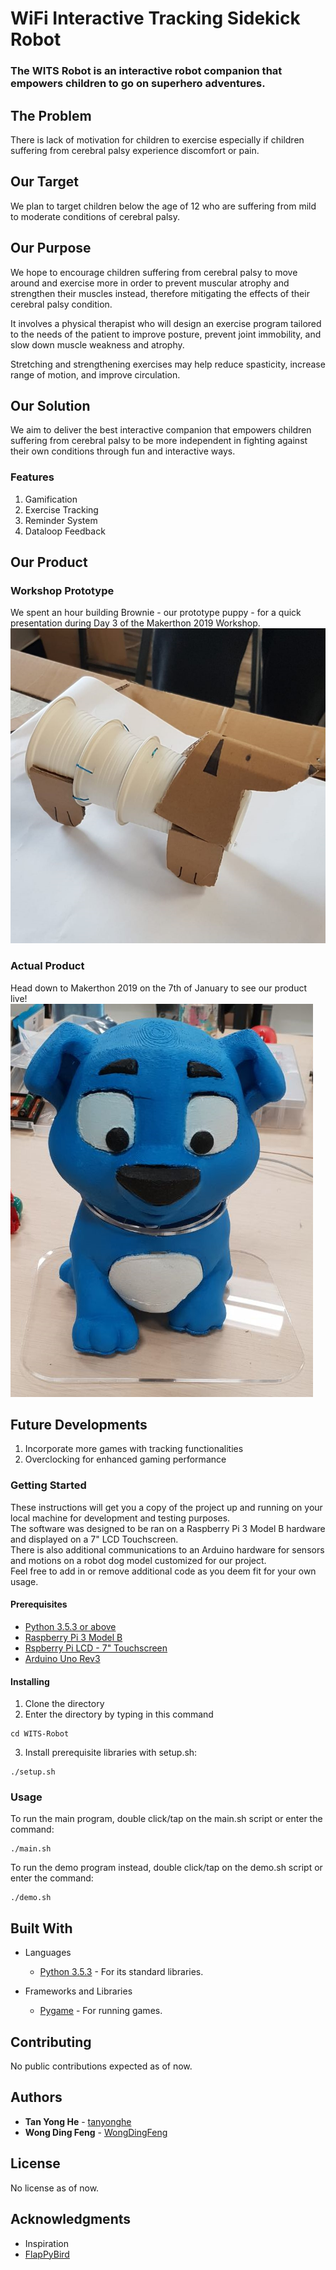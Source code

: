 # WiFi Interactive Tracking Sidekick Robot  

### The WITS Robot is an interactive robot companion that empowers children to go on superhero adventures.  

## The Problem
There is lack of motivation for children to exercise especially if children suffering from cerebral palsy experience discomfort or pain.

## Our Target
We plan to target children below the age of 12 who are suffering from mild to moderate conditions of cerebral palsy.

## Our Purpose
We hope to encourage children suffering from cerebral palsy to move around and exercise more in order to prevent muscular atrophy and strengthen their muscles instead, therefore mitigating the effects of their cerebral palsy condition.  

It involves a physical therapist who will design an exercise program tailored to the needs of the patient to improve posture, prevent joint immobility, and slow down muscle weakness and atrophy.  

Stretching and strengthening exercises may help reduce spasticity, increase range of motion, and improve circulation.  

## Our Solution
We aim to deliver the best interactive companion that empowers children suffering from cerebral palsy to be more independent in fighting against their own conditions through fun and interactive ways.

### Features
1. Gamification
2. Exercise Tracking
3. Reminder System
4. Dataloop Feedback

## Our Product

### Workshop Prototype
We spent an hour building Brownie - our prototype puppy - for a quick presentation during Day 3 of the Makerthon 2019 Workshop.  
![Workshop Prototype](docs/images/workshop_prototype.png)

### Actual Product
Head down to Makerthon 2019 on the 7th of January to see our product live!  
![WITS Robot](docs/images/wits_robot.png)

## Future Developments
1. Incorporate more games with tracking functionalities
2. Overclocking for enhanced gaming performance


### Getting Started

These instructions will get you a copy of the project up and running on your local machine for development and testing purposes.   
The software was designed to be ran on a Raspberry Pi 3 Model B hardware and displayed on a 7" LCD Touchscreen.  
There is also additional communications to an Arduino hardware for sensors and motions on a robot dog model customized for our project.  
Feel free to add in or remove additional code as you deem fit for your own usage.  

#### Prerequisites

* [Python 3.5.3 or above](https://www.python.org/)
* [Raspberry Pi 3 Model B](https://www.raspberrypi.org/products/raspberry-pi-3-model-b/)
* [Rspberry Pi LCD - 7" Touchscreen](https://www.sparkfun.com/products/13733/)
* [Arduino Uno Rev3](https://store.arduino.cc/usa/arduino-uno-rev3/)

#### Installing

1. Clone the directory
2. Enter the directory by typing in this command

```
cd WITS-Robot
```

3. Install prerequisite libraries with setup.sh:

```
./setup.sh
```

### Usage

To run the main program, double click/tap on the main.sh script or enter the command:
```
./main.sh
```

To run the demo program instead, double click/tap on the demo.sh script or enter the command:
```
./demo.sh
```


## Built With

* Languages
    * [Python 3.5.3](https://www.python.org/) - For its standard libraries.

* Frameworks and Libraries
    * [Pygame](https://www.pygame.org/news) - For running games.


## Contributing

No public contributions expected as of now.

## Authors

* **Tan Yong He** - [tanyonghe](https://github.com/tanyonghe)
* **Wong Ding Feng** - [WongDingFeng](https://github.com/WongDingFeng)

## License

No license as of now.

## Acknowledgments

* Inspiration
* [FlapPyBird](https://github.com/sourabhv/FlapPyBird)
